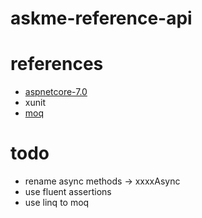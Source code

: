 # askme-reference-api



# references

* [aspnetcore-7.0](https://learn.microsoft.com/en-us/aspnet/core/fundamentals/apis?view=aspnetcore-7.0)
* xunit
* [moq](https://github.com/moq/moq4)

# todo
* rename async methods -> xxxxAsync
* use fluent assertions
* use linq to moq